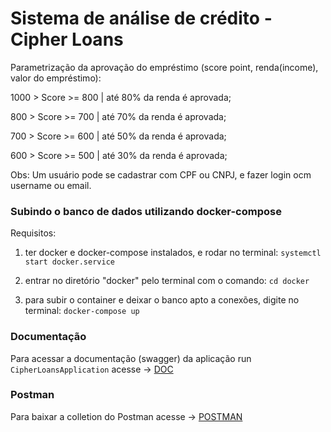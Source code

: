 # Sistema de análise de crédito - Cipher Loans 

Parametrização da aprovação do empréstimo (score point, renda(income), valor do empréstimo):

1000 > Score >= 800 | até 80% da renda é aprovada;

800 > Score >= 700 | até 70% da renda é aprovada;

700 > Score >= 600 | até 50% da renda é aprovada;

600 > Score >= 500 | até 30% da renda é aprovada;

Obs: Um usuário pode se cadastrar com CPF ou CNPJ, e fazer login ocm username ou email.

### Subindo o banco de dados utilizando docker-compose 
Requisitos: 

1) ter docker e docker-compose instalados, e rodar no terminal:
```systemctl start docker.service``` 

2) entrar no diretório "docker" pelo terminal com o comando:
```cd docker```
 
3) para subir o container e deixar o banco apto a conexões, digite no terminal:
```docker-compose up```

### Documentação 

Para acessar a documentação (swagger) da aplicação run `CipherLoansApplication` acesse -> [DOC](http://localhost:8080/swagger-ui.html#/)

### Postman

Para baixar a colletion do Postman acesse -> [POSTMAN](https://www.getpostman.com/collections/acf664721ad262d55a89)
